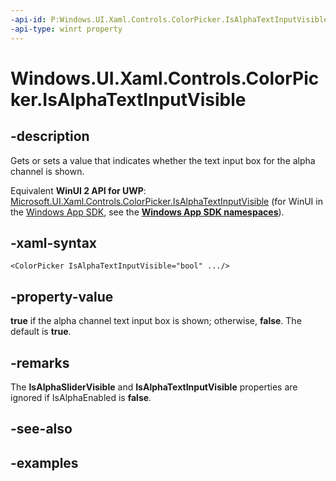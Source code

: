 ```yaml
---
-api-id: P:Windows.UI.Xaml.Controls.ColorPicker.IsAlphaTextInputVisible
-api-type: winrt property
---
```


<!-- Property syntax.
public bool IsAlphaTextInputVisible { get;  set; }
-->

# Windows.UI.Xaml.Controls.ColorPicker.IsAlphaTextInputVisible

## -description

Gets or sets a value that indicates whether the text input box for the alpha channel is shown.

Equivalent **WinUI 2 API for UWP**: [Microsoft.UI.Xaml.Controls.ColorPicker.IsAlphaTextInputVisible](/windows/winui/api/microsoft.ui.xaml.controls.colorpicker.isalphatextinputvisible) (for WinUI in the [Windows App SDK](/windows/apps/windows-app-sdk/), see the **[Windows App SDK namespaces](/windows/windows-app-sdk/api/winrt/)**).

## -xaml-syntax

```xaml
<ColorPicker IsAlphaTextInputVisible="bool" .../>
```

## -property-value

**true** if the alpha channel text input box is shown; otherwise, **false**. The default is **true**.

## -remarks

The **IsAlphaSliderVisible** and **IsAlphaTextInputVisible** properties are ignored if IsAlphaEnabled is **false**.

## -see-also

## -examples

